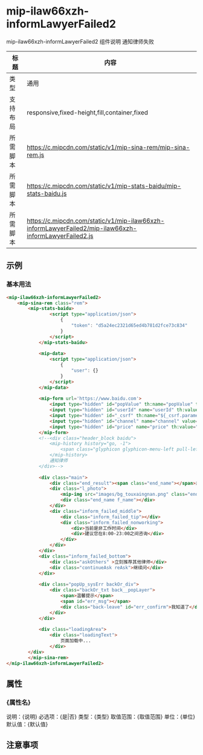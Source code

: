 # mip-ilaw66xzh-informLawyerFailed2

mip-ilaw66xzh-informLawyerFailed2 组件说明
通知律师失败

标题|内容
----|----
类型|通用
支持布局|responsive,fixed-height,fill,container,fixed
所需脚本|https://c.mipcdn.com/static/v1/mip-sina-rem/mip-sina-rem.js
所需脚本|https://c.mipcdn.com/static/v1/mip-stats-baidu/mip-stats-baidu.js
所需脚本|https://c.mipcdn.com/static/v1/mip-ilaw66xzh-informLawyerFailed2/mip-ilaw66xzh-informLawyerFailed2.js

## 示例

### 基本用法
```html
<mip-ilaw66xzh-informLawyerFailed2>
    <mip-sina-rem class="rem">
        <mip-stats-baidu>
                <script type="application/json">
                    {
                        "token": "d5a24ec2321d65ed4b781d2fce73c834"
                    }
                </script>
            </mip-stats-baidu>
    
            <mip-data>
                <script type="application/json">
                    {
                        "user": {}
                    }
                </script>
            </mip-data>
    
            <mip-form url='https://www.baidu.com'>
                <input type="hidden" id="popValue" th:name="popValue" th:value="${popValue}" />
                <input type="hidden" id="userId" name="userId" th:value="${session.userId}" />
                <input type="hidden" id="_csrf" th:name="${_csrf.parameterName}" th:value="${_csrf.token}" />
                <input type="hidden" id="channel" name="channel" value="baidusearch" />
                <input type="hidden" id="price" name="price" th:value="${price}"/>
            </mip-form>
            <!--<div class="header_block baidu">
                <mip-history history="go, -1">
                    <span class="glyphicon glyphicon-menu-left pull-left " ></span>
                </mip-history>
                通知律师
            </div>-->
    
            <div class="main">
                <div class="end_result"><span class="end_name"></span>未回应</div>
                <div class="l_photo">
                    <mip-img src="images/bg_touxaingnan.png" class="end_avatar"></mip-img>
                    <div class="end_name f_name"></div>
                </div>
                <div class="inform_failed_middle">
                    <div class="inform_failed_tip"></div>
                    <div class="inform_failed_nonworking">
                        <div>当前是非工作时间</div>
                        <div>建议您在8:00-23:00之间咨询</div>
                    </div>
                </div>
            </div>
            <div class="inform_failed_bottom">
                <div class="askOthers" >立刻推荐其他律师</div>
                <div class="continueAsk reAsk">继续问</div>
            </div>
    
            <div class="popUp_sysErr backOr_div">
                <div class="backOr_txt back__popLayer">
                    <span>温馨提示</span>
                    <span id="err_msg"></span>
                    <div class="back-leave" id="err_confirm">我知道了</div>
                </div>
            </div>
    
            <div class="loadingArea">
                <div class="loadingText">
                    页面加载中...
                </div>
        </div>
        </mip-sina-rem>
</mip-ilaw66xzh-informLawyerFailed2>
```

## 属性

### {属性名}

说明：{说明}
必选项：{是|否}
类型：{类型}
取值范围：{取值范围}
单位：{单位}
默认值：{默认值}

## 注意事项


